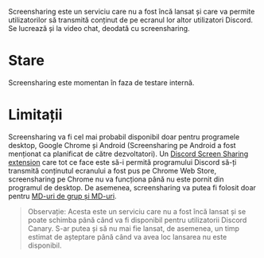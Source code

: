 <!-- TITLE: [RO] Screensharing -->
<!-- SUBTITLE:În curând! -->

Screensharing este un serviciu care nu a fost încă lansat și care va permite utilizatorilor să transmită conținut de pe ecranul lor altor utilizatori Discord. Se lucrează și la video chat, deodată cu screensharing.

# Stare

Screensharing este momentan în faza de testare internă.

# Limitații

Screensharing va fi cel mai probabil disponibil doar pentru programele desktop, Google Chrome și Android (Screensharing pe Android a fost menționat ca planificat de către dezvoltatori). Un [Discord Screen Sharing extension](https://chrome.google.com/webstore/detail/discord-screen-sharing/lcbhdgefieegnkbopmgklhlpjjdgmbog) care tot ce face este să-i permită programului Discord să-ți transmită conținutul ecranului a fost pus pe Chrome Web Store, screensharing pe Chrome nu va funcționa până nu este pornit din programul de desktop. De asemenea, screensharing va putea fi folosit doar pentru [MD-uri de grup și MD-uri](https://discordia.me/ro/mesaje-directe).

> Observație: Acesta este un serviciu care nu a fost încă lansat și se poate schimba până când va fi disponibil pentru utilizatorii Discord Canary. S-ar putea și să nu mai fie lansat, de asemenea, un timp estimat de așteptare până când va avea loc lansarea nu este disponibil.